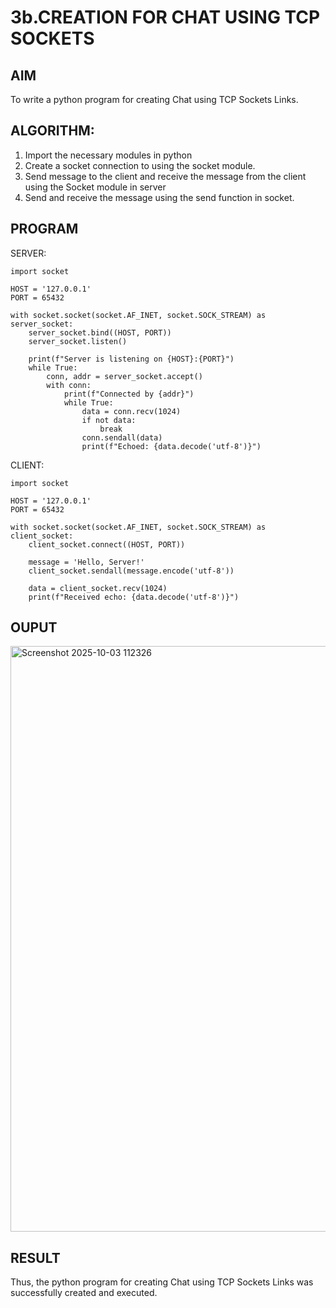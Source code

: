 # 3b.CREATION FOR CHAT USING TCP SOCKETS
## AIM
To write a python program for creating Chat using TCP Sockets Links.
## ALGORITHM:
1. Import the necessary modules in python
2. Create a socket connection to using the socket module.
3. Send message to the client and receive the message from the client using the Socket module in
 server
4. Send and receive the message using the send function in socket.
## PROGRAM
SERVER:
```
import socket

HOST = '127.0.0.1'  
PORT = 65432        

with socket.socket(socket.AF_INET, socket.SOCK_STREAM) as server_socket:
    server_socket.bind((HOST, PORT))
    server_socket.listen()

    print(f"Server is listening on {HOST}:{PORT}")
    while True:
        conn, addr = server_socket.accept()
        with conn:
            print(f"Connected by {addr}")
            while True:
                data = conn.recv(1024)
                if not data:
                    break
                conn.sendall(data)
                print(f"Echoed: {data.decode('utf-8')}")
```
CLIENT:
```
import socket

HOST = '127.0.0.1'  
PORT = 65432  

with socket.socket(socket.AF_INET, socket.SOCK_STREAM) as client_socket:
    client_socket.connect((HOST, PORT))

    message = 'Hello, Server!'
    client_socket.sendall(message.encode('utf-8'))

    data = client_socket.recv(1024)
    print(f"Received echo: {data.decode('utf-8')}")
```
## OUPUT
<img width="1449" height="937" alt="Screenshot 2025-10-03 112326" src="https://github.com/user-attachments/assets/698f2229-03f3-43e0-8f0d-aa23ee41792a" />

## RESULT
Thus, the python program for creating Chat using TCP Sockets Links was successfully 
created and executed.
